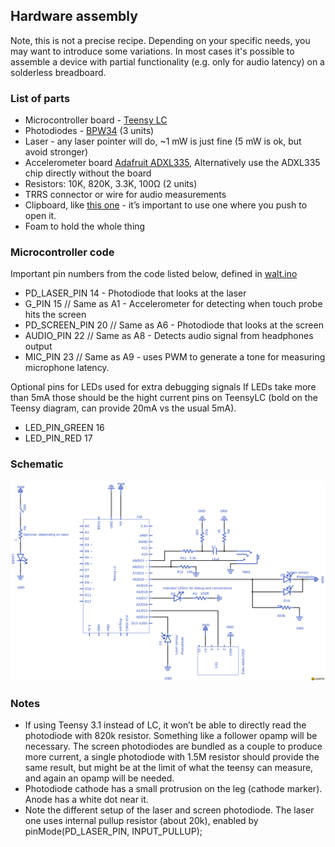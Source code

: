 ## Hardware assembly ##
Note, this is not a precise recipe. Depending on your specific needs, you may want to introduce some variations.
In most cases it's possible to assemble a device with partial functionality (e.g. only for audio latency) on a solderless breadboard.

### List of parts ###

 * Microcontroller board - [Teensy LC](https://www.pjrc.com/teensy/teensyLC.html)
 * Photodiodes - [BPW34](http://www.digikey.com/catalog/en/partgroup/bpw34/12351) (3 units)
 * Laser - any laser pointer will do, ~1 mW is just fine (5 mW is ok, but avoid stronger)
 * Accelerometer board [Adafruit ADXL335](https://www.adafruit.com/product/163),
   Alternatively use the ADXL335 chip directly without the board
 * Resistors: 10K, 820K, 3.3K, 100Ω (2 units)
 * TRRS connector or wire for audio measurements
 * Clipboard, like [this one](https://upload.wikimedia.org/wikipedia/commons/c/c0/Wood-clipboard.jpg) -
   it’s important to use one where you push to open it.
 * Foam to hold the whole thing


### Microcontroller code ###

Important pin numbers from the code listed below, defined in [walt.ino](../arduino/walt/walt.ino)

 * PD_LASER_PIN 14 - Photodiode that looks at the laser
 * G_PIN 15 // Same as A1 - Accelerometer for detecting when touch probe hits the screen
 * PD_SCREEN_PIN 20 // Same as A6 - Photodiode that looks at the screen
 * AUDIO_PIN 22 // Same as A8 - Detects audio signal from headphones output
 * MIC_PIN 23 // Same as A9 - uses PWM to generate a tone for measuring microphone latency.

Optional pins for LEDs used for extra debugging signals
If LEDs take more than 5mA those should be the hight current pins on TeensyLC (bold on the Teensy diagram, can provide 20mA vs the usual 5mA).

 * LED_PIN_GREEN 16
 * LED_PIN_RED 17


### Schematic ###
![WALT Schematic](WALT_schematic_20160404.png)


### Notes ###

 * If using Teensy 3.1 instead of LC, it won’t be able to directly read
   the photodiode with 820k resistor. Something like a follower opamp will be
   necessary. The screen photodiodes are bundled as a couple to produce more
   current, a single photodiode with 1.5M resistor should provide the same
   result, but might be at the limit of what the teensy can measure, and again an
   opamp will be needed.
 * Photodiode cathode has a small protrusion on the leg (cathode marker).
   Anode has a white dot near it.
 * Note the different setup of the laser and screen photodiode. The laser one
   uses internal pullup resistor (about 20k), enabled by pinMode(PD_LASER_PIN,
   INPUT_PULLUP);
